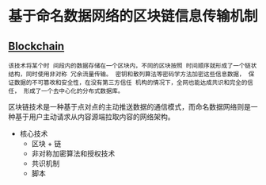 # 基于命名数据网络的区块链信息传输机制

## [Blockchain](https://yeasy.gitbooks.io/blockchain_guide/born/what.html)
`该技术将某个时 间段内的数据存储在一个区块内，不同的区块按照 时间顺序就形成了一个链状结构，同时使用非对称 冗余流量传输。 密钥和散列算法等密码学方法加密这些信息数据， 保证数据的不可篡改和安全性，在没有第三方信任 机构的情况下，全网也能达成共识和完全的信任， 形成了一个去中心化的分布式数据库。`

区块链技术是一种基于点对点的主动推送数据的通信模式，而命名数据网络则是一种基于用户主动请求从内容源端拉取内容的网络架构。

- 核心技术
    - 区块 + 链
    - 非对称加密算法和授权技术
    - 共识机制
    - 脚本














